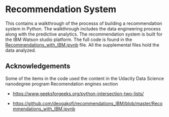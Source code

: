 # Recommendation System

This contains a walkthrough of the processs of building a recommendation system in Python. The walkthrough includes the data engineering process along with the predictive analytics. The recommendation system is built for the IBM Watson studio platform. The full code is found in the [Recommendations_with_IBM.ipynb](https://github.com/akniels/Recommendation_System/blob/Added-Functions/Recommendations_with_IBM.ipynb) file.
All the supplemental files hold the data analyzed. 

## Acknowledgements

Some of the items in the code used the content in the Udacity Data Science nanodegree program Recomendation engines section

* https://www.geeksforgeeks.org/python-intersection-two-lists/

* https://github.com/deogakofi/recommendations_IBM/blob/master/Recommendations_with_IBM.ipynb

